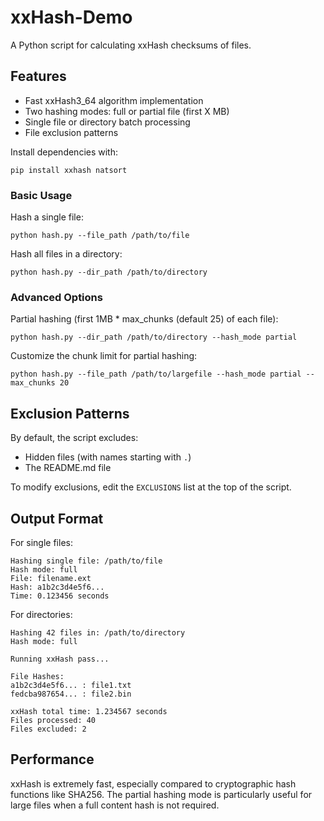 # xxHash-Demo

A Python script for calculating xxHash checksums of files.

## Features

- Fast xxHash3_64 algorithm implementation
- Two hashing modes: full or partial file (first X MB)
- Single file or directory batch processing
- File exclusion patterns

Install dependencies with:
```
pip install xxhash natsort
```

### Basic Usage

Hash a single file:
```
python hash.py --file_path /path/to/file
```

Hash all files in a directory:
```
python hash.py --dir_path /path/to/directory
```

### Advanced Options

Partial hashing (first 1MB * max_chunks (default 25) of each file):
```
python hash.py --dir_path /path/to/directory --hash_mode partial
```

Customize the chunk limit for partial hashing:
```
python hash.py --file_path /path/to/largefile --hash_mode partial --max_chunks 20
```

## Exclusion Patterns

By default, the script excludes:
- Hidden files (with names starting with `.`)
- The README.md file

To modify exclusions, edit the `EXCLUSIONS` list at the top of the script.

## Output Format

For single files:
```
Hashing single file: /path/to/file
Hash mode: full
File: filename.ext
Hash: a1b2c3d4e5f6...
Time: 0.123456 seconds
```

For directories:
```
Hashing 42 files in: /path/to/directory
Hash mode: full

Running xxHash pass...

File Hashes:
a1b2c3d4e5f6... : file1.txt
fedcba987654... : file2.bin

xxHash total time: 1.234567 seconds
Files processed: 40
Files excluded: 2
```

## Performance

xxHash is extremely fast, especially compared to cryptographic hash functions like SHA256. The partial hashing mode is particularly useful for large files when a full content hash is not required.

